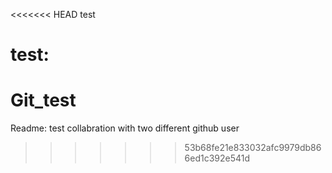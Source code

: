 <<<<<<< HEAD
test

test:
=======
# Git_test

Readme: test collabration with two different github user
>>>>>>> 53b68fe21e833032afc9979db866ed1c392e541d
